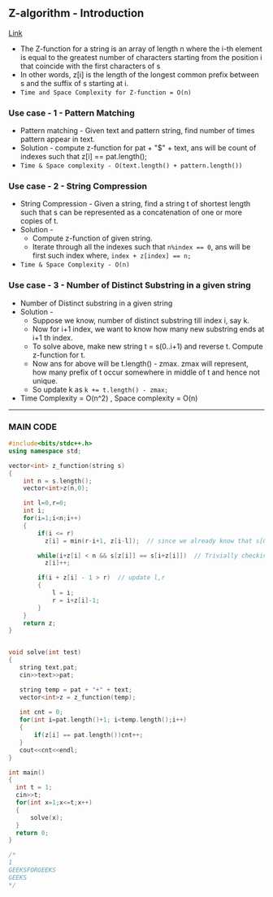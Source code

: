 ## Z-algorithm - Introduction
[Link](https://cp-algorithms.com/string/z-function.html)
* The Z-function for a string is an array of length n where the i-th element is equal to the greatest number of characters starting from the position i that coincide with the first characters of s
* In other words, z[i] is the length of the longest common prefix between s and the suffix of s starting at i.
* `Time and Space Complexity for Z-function = O(n)`

### Use case - 1 - Pattern Matching
* Pattern matching - Given text and pattern string, find number of times pattern appear in text.
* Solution - compute z-function for pat + "$" + text, ans will be count of indexes such that z[i] == pat.length();
* `Time & Space complexity - O(text.length() + pattern.length())`

### Use case - 2 - String Compression
* String Compression - Given a string, find a string t of shortest length such that s can be represented as a concatenation of one or more copies of t.
* Solution -
  * Compute z-function of given string.
  * Iterate through all the indexes such that `n%index == 0`, ans will be first such index where, `index + z[index] == n;`
* `Time & Space Complexity - O(n)`

### Use case - 3 - Number of Distinct Substring in a given string
* Number of Distinct substring in a given string
* Solution -
  * Suppose we know, number of distinct substring till index i, say k.
  * Now for i+1 index, we want to know how many new substring ends at i+1 th index.
  * To solve above, make new string t = s(0..i+1) and reverse t. Compute z-function for t.
  * Now ans for above will be t.length() - zmax. zmax will represent, how many prefix of t occur somewhere in middle of t and hence not unique.
  * So update k as `k += t.length() - zmax;`
* Time Complexity = O(n^2) , Space complexity = O(n)

---

### MAIN CODE

```c++
#include<bits/stdc++.h>
using namespace std;

vector<int> z_function(string s)
{
    int n = s.length();
    vector<int>z(n,0);

    int l=0,r=0;
    int i;
    for(i=1;i<n;i++)
    {
        if(i <= r)
          z[i] = min(r-i+1, z[i-l]);  // since we already know that s[0..r-l] == s[l..r], so we can say that z[i] == z[i-l] (if possible)

        while(i+z[i] < n && s[z[i]] == s[i+z[i]])  // Trivially checking further.
          z[i]++;

        if(i + z[i] - 1 > r)  // update l,r
        {
            l = i;
            r = i+z[i]-1;
        }
    }
    return z;
}


void solve(int test)
{
   string text,pat;
   cin>>text>>pat;

   string temp = pat + "+" + text;
   vector<int>z = z_function(temp);
  
   int cnt = 0;
   for(int i=pat.length()+1; i<temp.length();i++)
   {
       if(z[i] == pat.length())cnt++;
   }
   cout<<cnt<<endl;
}

int main()
{
  int t = 1;
  cin>>t;
  for(int x=1;x<=t;x++)
  {
      solve(x);
  }
  return 0;
}

/*
1
GEEKSFORGEEKS
GEEKS
*/

```
